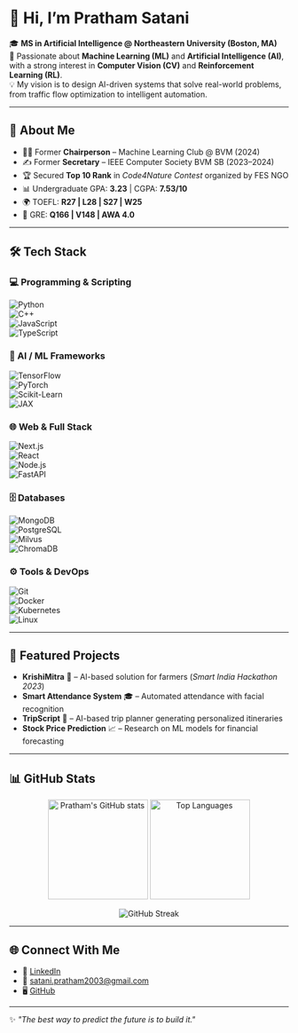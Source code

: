 # 👋 Hi, I’m Pratham Satani  

🎓 **MS in Artificial Intelligence @ Northeastern University (Boston, MA)**  
🌟 Passionate about **Machine Learning (ML)** and **Artificial Intelligence (AI)**, with a strong interest in **Computer Vision (CV)** and **Reinforcement Learning (RL)**.  
💡 My vision is to design AI-driven systems that solve real-world problems, from traffic flow optimization to intelligent automation.  

---

## 🚀 About Me  
- 🧑‍💻 Former **Chairperson** – Machine Learning Club @ BVM (2024)  
- ✍️ Former **Secretary** – IEEE Computer Society BVM SB (2023–2024)  
- 🏆 Secured **Top 10 Rank** in *Code4Nature Contest* organized by FES NGO  
- 📊 Undergraduate GPA: **3.23** | CGPA: **7.53/10**  
- 🌍 TOEFL: **R27 | L28 | S27 | W25**
- 📝 GRE: **Q166 | V148 | AWA 4.0**  

---

## 🛠️ Tech Stack  

### 💻 Programming & Scripting  
![Python](https://img.shields.io/badge/Python-3776AB?style=for-the-badge&logo=python&logoColor=white)  
![C++](https://img.shields.io/badge/C++-00599C?style=for-the-badge&logo=cplusplus&logoColor=white)  
![JavaScript](https://img.shields.io/badge/JavaScript-F7E01D?style=for-the-badge&logo=javascript&logoColor=black)  
![TypeScript](https://img.shields.io/badge/TypeScript-3178C6?style=for-the-badge&logo=typescript&logoColor=white)  

### 🧠 AI / ML Frameworks  
![TensorFlow](https://img.shields.io/badge/TensorFlow-FF6F00?style=for-the-badge&logo=tensorflow&logoColor=white)  
![PyTorch](https://img.shields.io/badge/PyTorch-EE4C2C?style=for-the-badge&logo=pytorch&logoColor=white)  
![Scikit-Learn](https://img.shields.io/badge/Scikit--Learn-F7931E?style=for-the-badge&logo=scikitlearn&logoColor=white)  
![JAX](https://img.shields.io/badge/JAX-FFB500?style=for-the-badge&logo=google&logoColor=black)  

### 🌐 Web & Full Stack  
![Next.js](https://img.shields.io/badge/Next.js-000000?style=for-the-badge&logo=nextdotjs&logoColor=white)  
![React](https://img.shields.io/badge/React-61DAFB?style=for-the-badge&logo=react&logoColor=black)  
![Node.js](https://img.shields.io/badge/Node.js-339933?style=for-the-badge&logo=node.js&logoColor=white)  
![FastAPI](https://img.shields.io/badge/FastAPI-009688?style=for-the-badge&logo=fastapi&logoColor=white)  

### 🗄️ Databases  
![MongoDB](https://img.shields.io/badge/MongoDB-47A248?style=for-the-badge&logo=mongodb&logoColor=white)  
![PostgreSQL](https://img.shields.io/badge/PostgreSQL-4169E1?style=for-the-badge&logo=postgresql&logoColor=white)  
![Milvus](https://img.shields.io/badge/Milvus-00B8D9?style=for-the-badge&logo=milvus&logoColor=white)  
![ChromaDB](https://img.shields.io/badge/ChromaDB-5A20CB?style=for-the-badge&logo=chromadb&logoColor=white)  

### ⚙️ Tools & DevOps  
![Git](https://img.shields.io/badge/Git-F05032?style=for-the-badge&logo=git&logoColor=white)  
![Docker](https://img.shields.io/badge/Docker-2496ED?style=for-the-badge&logo=docker&logoColor=white)  
![Kubernetes](https://img.shields.io/badge/Kubernetes-326CE5?style=for-the-badge&logo=kubernetes&logoColor=white)  
![Linux](https://img.shields.io/badge/Linux-FCC624?style=for-the-badge&logo=linux&logoColor=black)  

---

## 📂 Featured Projects  
- **KrishiMitra** 🌱 – AI-based solution for farmers (*Smart India Hackathon 2023*)  
- **Smart Attendance System** 🎓 – Automated attendance with facial recognition  
- **TripScript** 🧳 – AI-based trip planner generating personalized itineraries  
- **Stock Price Prediction** 📈 – Research on ML models for financial forecasting  

---

## 📊 GitHub Stats  

<p align="center">
  <img src="https://github-readme-stats.vercel.app/api?username=prathamsatani&show_icons=true&theme=radical" alt="Pratham's GitHub stats" height="180em"/>
  <img src="https://github-readme-stats.vercel.app/api/top-langs/?username=prathamsatani&layout=compact&theme=radical" alt="Top Languages" height="180em"/>
</p>

<p align="center">
  <img src="https://github-readme-streak-stats.herokuapp.com?user=prathamsatani&theme=radical" alt="GitHub Streak" />
</p>


---

## 🌐 Connect With Me  
- 💼 [LinkedIn](https://www.linkedin.com/in/pratham-satani)  
- 📧 satani.pratham2003@gmail.com  
- 🖥️ [GitHub](https://github.com/prathamsatani)  

---

✨ *"The best way to predict the future is to build it."*  
